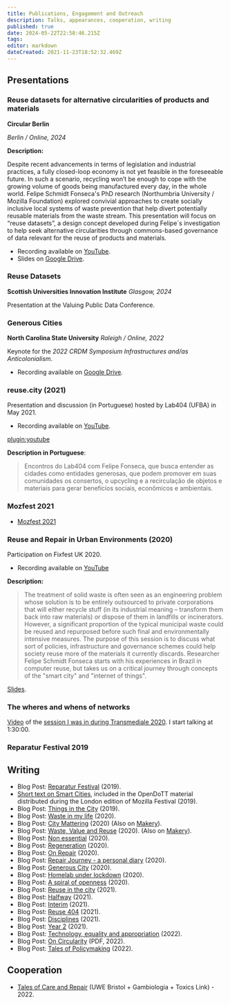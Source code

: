 ```yaml
---
title: Publications, Engagement and Outreach
description: Talks, appearances, cooperation, writing
published: true
date: 2024-05-22T22:58:46.215Z
tags: 
editor: markdown
dateCreated: 2021-11-23T18:52:32.469Z
---
```


## Presentations

### Reuse datasets for alternative circularities of products and materials

**Circular Berlin**

*Berlin / Online, 2024*

**Description:**

Despite recent advancements in terms of legislation and industrial practices, a fully closed-loop economy is not yet feasible in the foreseeable future. In such a scenario, recycling won’t be enough to cope with the growing volume of goods being manufactured every day, in the whole world. 
Felipe Schmidt Fonseca's PhD research (Northumbria University / Mozilla Foundation) explored convivial approaches to create socially inclusive local systems of waste prevention that help divert potentially reusable materials from the waste stream. This presentation will focus on “reuse datasets”, a design concept developed during Felipe´s investigation to help seek alternative circularities through commons-based governance of data relevant for the reuse of products and materials.

- Recording available on [YouTube](https://www.youtube.com/watch?v=tUn0bJl5wAE).
- Slides on [Google Drive](https://drive.google.com/file/d/1p6kF7NGQzNWw8O5kPTP9Pt8CE5tvURVf/view).

### Reuse Datasets
**Scottish Universities Innovation Institute**
*Glasgow, 2024*

Presentation at the Valuing Public Data Conference.

### Generous Cities

**North Carolina State University**
*Raleigh / Online, 2022*

Keynote for the *2022 CRDM Symposium Infrastructures and/as Anticolonialism*.

- Recording available on [Google Drive](https://drive.google.com/file/d/1_EJDTp5uxhQ9L1h_e9mG3HWmyBjL7nYq/view).


### reuse.city (2021)

Presentation and discussion (in Portuguese) hosted by Lab404 (UFBA) in May 2021. 

- Recording available on [YouTube](https://www.youtube.com/watch?v=s8vjxRc47NI).

[plugin:youtube](https://www.youtube.com/watch?v=s8vjxRc47NI)

**Description in Portuguese**:

>Encontros do Lab404 com Felipe Fonseca, que busca entender as cidades como entidades generosas, que podem promover em suas comunidades os consertos, o upcycling e a recirculação de objetos e materiais para gerar benefícios sociais, econômicos e ambientais.

### Mozfest 2021

- [Mozfest 2021](https://is.efeefe.me/opendott/mozfest-2021) 


### Reuse and Repair in Urban Environments (2020)

Participation on Fixfest UK 2020.

- Recording available on [YouTube](https://www.youtube.com/watch?v=cU5R2MzPGjw)

**Description:**

> The treatment of solid waste is often seen as an engineering problem whose solution is to be entirely outsourced to private corporations that will either recycle stuff (in its industrial meaning – transform them back into raw materials) or dispose of them in landfills or incinerators. However, a significant proportion of the typical municipal waste could be reused and repurposed before such final and environmentally intensive measures. 
The purpose of this session is to discuss what sort of policies, infrastructure and governance schemes could help society reuse more of the materials it currently discards.
Researcher Felipe Schmidt Fonseca starts with his experiences in Brazil in computer reuse, but takes us on a critical journey through concepts of the "smart city" and "internet of things". 

[Slides](https://drive.google.com/file/d/1DD_I0OzlbNl64cSX-9f9MZFG3wGswO0Y/view?usp=drive_link).

### The wheres and whens of networks

[Video](https://youtu.be/9mvGHa0J6MQ?t=5445) of the [session I was in during Transmediale 2020](https://2020.transmediale.de/content/exchange-1-the-wheres-and-whens-of-networks). I start talking at 1:30:00.

### Reparatur Festival 2019

## Writing

- Blog Post: [Reparatur Festival](https://is.efeefe.me/opendott/reparatur-festival-2019) (2019).
- [Short text on Smart Cities](https://is.efeefe.me/opendott/smart-cities-mozfest), included in the OpenDoTT material distributed during the London edition of Mozilla Festival (2019).
- Blog Post: [Things in the City](https://is.efeefe.me/opendott/things-in-the-city) (2019).
- Blog Post: [Waste in my life](https://is.efeefe.me/opendott/waste-in-my-life) (2020).
- Blog Post: [City Mattering](https://is.efeefe.me/opendott/city-mattering) (2020) (Also on [Makery](https://www.makery.info/en/2020/03/13/city-mattering/)).
- Blog Post: [Waste, Value and Reuse](https://is.efeefe.me/opendott/waste-value-and-reuse) (2020). (Also on [Makery](https://www.makery.info/en/2020/03/17/english-smart-cities-and-the-internet-of-things-waste-value-and-reuse/)).
- Blog Post: [Non essential](https://is.efeefe.me/opendott/non-essential) (2020).
- Blog Post: [Regeneration](https://is.efeefe.me/opendott/regeneration) (2020).
- Blog Post: [On Repair](https://is.efeefe.me/opendott/on-repair) (2020).
- Blog Post: [Repair Journey - a personal diary](https://is.efeefe.me/opendott/repair-journey-a-personal-diary) (2020).
- Blog Post: [Generous City](https://is.efeefe.me/opendott/generous-city) (2020).
- Blog Post: [Homelab under lockdown](https://is.efeefe.me/opendott/homelab-under-lockdown) (2020).
- Blog Post: [A spiral of openness](https://is.efeefe.me/opendott/spiral-of-openness) (2020).
- Blog Post: [Reuse in the city](https://is.efeefe.me/opendott/reuse-in-the-city) (2021).
- Blog Post: [Halfway](https://is.efeefe.me/opendott/halfway) (2021).
- Blog Post: [Interim](https://is.efeefe.me/opendott/interim) (2021).
- Blog Post: [Reuse 404](https://is.efeefe.me/opendott/reuse-404) (2021).
- Blog Post: [Disciplines](https://is.efeefe.me/opendott/disciplines) (2021).
- Blog Post: [Year 2](https://is.efeefe.me/opendott/year-2) (2021).
- Blog Post: [Technology, equality and appropriation](https://is.efeefe.me/opendott/technology-equality-appropriation) (2022).
- Blog Post: [On Circularity](reports/2022-On-Circularity-Blog.pdf) (PDF, 2022).
- Blog Post: [Tales of Policymaking](https://is.efeefe.me/opendott/tales-of-policy-making) (2022).

## Cooperation
 
 - [Tales of Care and Repair](https://tales.repairacts.net/) (UWE Bristol + Gambiologia + Toxics Link) - 2022.
 